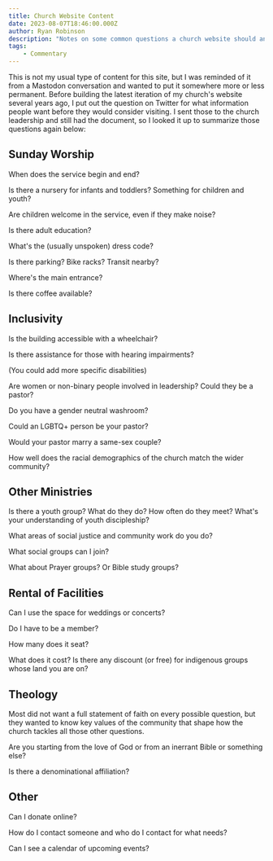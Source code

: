 ```yaml
---
title: Church Website Content
date: 2023-08-07T18:46:00.000Z
author: Ryan Robinson
description: "Notes on some common questions a church website should answer."
tags:
    - Commentary
---
```


This is not my usual type of content for this site, but I was reminded of it from a Mastodon conversation and wanted to put it somewhere more or less permanent. Before building the latest iteration of my church's website several years ago, I put out the question on Twitter for what information people want before they would consider visiting. I sent those to the church leadership and still had the document, so I looked it up to summarize those questions again below:

## Sunday Worship

When does the service begin and end?

Is there a nursery for infants and toddlers? Something for children and youth?

Are children welcome in the service, even if they make noise?

Is there adult education?

What's the (usually unspoken) dress code?

Is there parking? Bike racks? Transit nearby?

Where's the main entrance?

Is there coffee available?

## Inclusivity

Is the building accessible with a wheelchair?

Is there assistance for those with hearing impairments?

(You could add more specific disabilities)

Are women or non-binary people involved in leadership? Could they be a pastor?

Do you have a gender neutral washroom?

Could an LGBTQ+ person be your pastor?

Would your pastor marry a same-sex couple?

How well does the racial demographics of the church match the wider community?

## Other Ministries

Is there a youth group? What do they do? How often do they meet? What's your understanding of youth discipleship?

What areas of social justice and community work do you do?

What social groups can I join?

What about Prayer groups? Or Bible study groups?

## Rental of Facilities

Can I use the space for weddings or concerts?

Do I have to be a member?

How many does it seat?

What does it cost? Is there any discount (or free) for indigenous groups whose land you are on?

## Theology

Most did not want a full statement of faith on every possible question, but they wanted to know key values of the community that shape how the church tackles all those other questions. 

Are you starting from the love of God or from an inerrant Bible or something else? 

Is there a denominational affiliation?

## Other

Can I donate online?

How do I contact someone and who do I contact for what needs?

Can I see a calendar of upcoming events?
